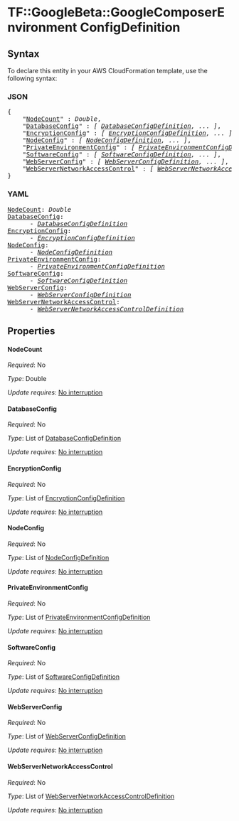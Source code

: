 # TF::GoogleBeta::GoogleComposerEnvironment ConfigDefinition

## Syntax

To declare this entity in your AWS CloudFormation template, use the following syntax:

### JSON

<pre>
{
    "<a href="#nodecount" title="NodeCount">NodeCount</a>" : <i>Double</i>,
    "<a href="#databaseconfig" title="DatabaseConfig">DatabaseConfig</a>" : <i>[ <a href="databaseconfigdefinition.md">DatabaseConfigDefinition</a>, ... ]</i>,
    "<a href="#encryptionconfig" title="EncryptionConfig">EncryptionConfig</a>" : <i>[ <a href="encryptionconfigdefinition.md">EncryptionConfigDefinition</a>, ... ]</i>,
    "<a href="#nodeconfig" title="NodeConfig">NodeConfig</a>" : <i>[ <a href="nodeconfigdefinition.md">NodeConfigDefinition</a>, ... ]</i>,
    "<a href="#privateenvironmentconfig" title="PrivateEnvironmentConfig">PrivateEnvironmentConfig</a>" : <i>[ <a href="privateenvironmentconfigdefinition.md">PrivateEnvironmentConfigDefinition</a>, ... ]</i>,
    "<a href="#softwareconfig" title="SoftwareConfig">SoftwareConfig</a>" : <i>[ <a href="softwareconfigdefinition.md">SoftwareConfigDefinition</a>, ... ]</i>,
    "<a href="#webserverconfig" title="WebServerConfig">WebServerConfig</a>" : <i>[ <a href="webserverconfigdefinition.md">WebServerConfigDefinition</a>, ... ]</i>,
    "<a href="#webservernetworkaccesscontrol" title="WebServerNetworkAccessControl">WebServerNetworkAccessControl</a>" : <i>[ <a href="webservernetworkaccesscontroldefinition.md">WebServerNetworkAccessControlDefinition</a>, ... ]</i>
}
</pre>

### YAML

<pre>
<a href="#nodecount" title="NodeCount">NodeCount</a>: <i>Double</i>
<a href="#databaseconfig" title="DatabaseConfig">DatabaseConfig</a>: <i>
      - <a href="databaseconfigdefinition.md">DatabaseConfigDefinition</a></i>
<a href="#encryptionconfig" title="EncryptionConfig">EncryptionConfig</a>: <i>
      - <a href="encryptionconfigdefinition.md">EncryptionConfigDefinition</a></i>
<a href="#nodeconfig" title="NodeConfig">NodeConfig</a>: <i>
      - <a href="nodeconfigdefinition.md">NodeConfigDefinition</a></i>
<a href="#privateenvironmentconfig" title="PrivateEnvironmentConfig">PrivateEnvironmentConfig</a>: <i>
      - <a href="privateenvironmentconfigdefinition.md">PrivateEnvironmentConfigDefinition</a></i>
<a href="#softwareconfig" title="SoftwareConfig">SoftwareConfig</a>: <i>
      - <a href="softwareconfigdefinition.md">SoftwareConfigDefinition</a></i>
<a href="#webserverconfig" title="WebServerConfig">WebServerConfig</a>: <i>
      - <a href="webserverconfigdefinition.md">WebServerConfigDefinition</a></i>
<a href="#webservernetworkaccesscontrol" title="WebServerNetworkAccessControl">WebServerNetworkAccessControl</a>: <i>
      - <a href="webservernetworkaccesscontroldefinition.md">WebServerNetworkAccessControlDefinition</a></i>
</pre>

## Properties

#### NodeCount

_Required_: No

_Type_: Double

_Update requires_: [No interruption](https://docs.aws.amazon.com/AWSCloudFormation/latest/UserGuide/using-cfn-updating-stacks-update-behaviors.html#update-no-interrupt)

#### DatabaseConfig

_Required_: No

_Type_: List of <a href="databaseconfigdefinition.md">DatabaseConfigDefinition</a>

_Update requires_: [No interruption](https://docs.aws.amazon.com/AWSCloudFormation/latest/UserGuide/using-cfn-updating-stacks-update-behaviors.html#update-no-interrupt)

#### EncryptionConfig

_Required_: No

_Type_: List of <a href="encryptionconfigdefinition.md">EncryptionConfigDefinition</a>

_Update requires_: [No interruption](https://docs.aws.amazon.com/AWSCloudFormation/latest/UserGuide/using-cfn-updating-stacks-update-behaviors.html#update-no-interrupt)

#### NodeConfig

_Required_: No

_Type_: List of <a href="nodeconfigdefinition.md">NodeConfigDefinition</a>

_Update requires_: [No interruption](https://docs.aws.amazon.com/AWSCloudFormation/latest/UserGuide/using-cfn-updating-stacks-update-behaviors.html#update-no-interrupt)

#### PrivateEnvironmentConfig

_Required_: No

_Type_: List of <a href="privateenvironmentconfigdefinition.md">PrivateEnvironmentConfigDefinition</a>

_Update requires_: [No interruption](https://docs.aws.amazon.com/AWSCloudFormation/latest/UserGuide/using-cfn-updating-stacks-update-behaviors.html#update-no-interrupt)

#### SoftwareConfig

_Required_: No

_Type_: List of <a href="softwareconfigdefinition.md">SoftwareConfigDefinition</a>

_Update requires_: [No interruption](https://docs.aws.amazon.com/AWSCloudFormation/latest/UserGuide/using-cfn-updating-stacks-update-behaviors.html#update-no-interrupt)

#### WebServerConfig

_Required_: No

_Type_: List of <a href="webserverconfigdefinition.md">WebServerConfigDefinition</a>

_Update requires_: [No interruption](https://docs.aws.amazon.com/AWSCloudFormation/latest/UserGuide/using-cfn-updating-stacks-update-behaviors.html#update-no-interrupt)

#### WebServerNetworkAccessControl

_Required_: No

_Type_: List of <a href="webservernetworkaccesscontroldefinition.md">WebServerNetworkAccessControlDefinition</a>

_Update requires_: [No interruption](https://docs.aws.amazon.com/AWSCloudFormation/latest/UserGuide/using-cfn-updating-stacks-update-behaviors.html#update-no-interrupt)

